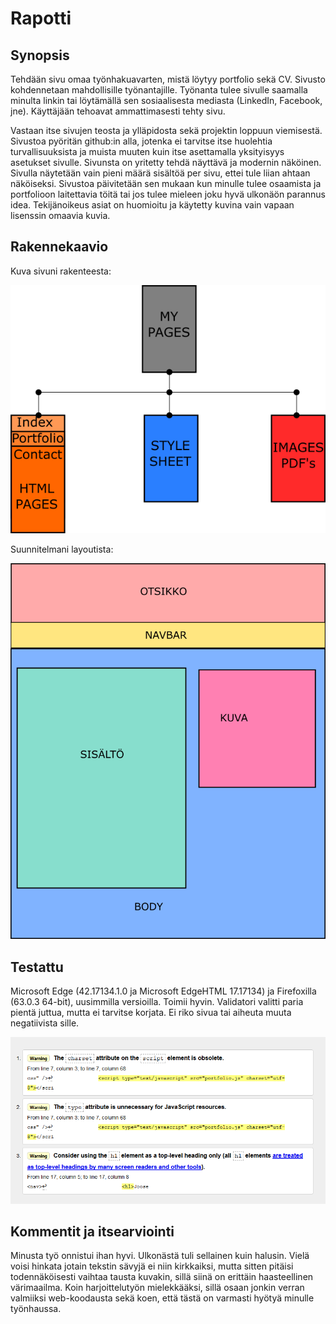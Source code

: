 # Rapotti
## Synopsis
Tehdään sivu omaa työnhakuavarten, mistä löytyy portfolio sekä CV. Sivusto kohdennetaan mahdollisille työnantajille. Työnanta tulee sivulle saamalla minulta linkin tai löytämällä sen sosiaalisesta mediasta (LinkedIn, Facebook, jne). Käyttäjään tehoavat ammattimasesti tehty sivu.

Vastaan itse sivujen teosta ja ylläpidosta sekä projektin loppuun viemisestä. Sivustoa pyöritän github:in alla, jotenka ei tarvitse itse huolehtia turvallisuuksista ja muista muuten kuin itse asettamalla yksityisyys asetukset sivulle. Sivunsta on yritetty tehdä näyttävä ja modernin näköinen. Sivulla näytetään vain pieni määrä sisältöä per sivu, ettei tule liian ahtaan näköiseksi. Sivustoa päivitetään sen mukaan kun minulle tulee osaamista ja portfolioon laitettavia töitä tai jos tulee mieleen joku hyvä ulkonäön parannus idea. Tekijänoikeus asiat on huomioitu ja käytetty kuvina vain vapaan lisenssin omaavia kuvia.

## Rakennekaavio
Kuva sivuni rakenteesta:

![rakenne](/images/rakenne.png)

Suunnitelmani layoutista:

![Layout](/images/layout.png)

## Testattu
Microsoft Edge (42.17134.1.0 ja Microsoft EdgeHTML 17.17134) ja Firefoxilla (63.0.3 64-bit), uusimmilla versioilla. Toimii hyvin. Validatori valitti paria pientä juttua, mutta ei tarvitse korjata. Ei riko sivua tai aiheuta muuta negatiivista sille.

![Validator](/images/validator.PNG)

## Kommentit ja itsearviointi
Minusta työ onnistui ihan hyvi. Ulkonästä tuli sellainen kuin halusin. Vielä voisi hinkata jotain tekstin sävyjä ei niin kirkkaiksi, mutta sitten pitäisi todennäköisesti vaihtaa tausta kuvakin, sillä siinä on erittäin haasteellinen värimaailma. Koin harjoittelutyön mielekkääksi, sillä osaan jonkin verran valmiiksi web-koodausta sekä koen, että tästä on varmasti hyötyä minulle työnhaussa.
